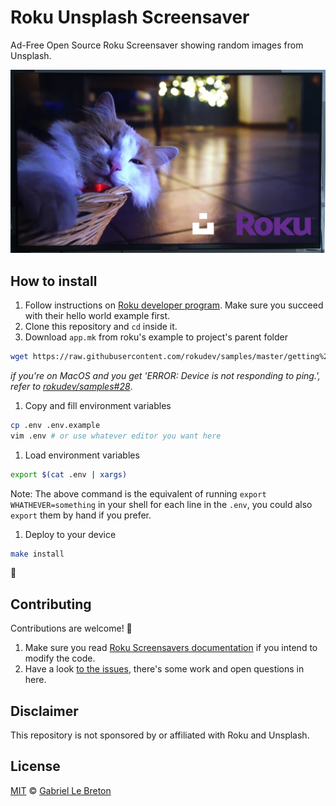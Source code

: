 # Roku Unsplash Screensaver

Ad-Free Open Source Roku Screensaver showing random images from Unsplash.

![Roku Unsplash Screensaver header image](./docs/header.jpg)

## How to install

1. Follow instructions on [Roku developer program](https://developer.roku.com/en-ca/docs/developer-program/getting-started/roku-dev-prog.md). Make sure you succeed with their hello world example first.
1. Clone this repository and `cd` inside it.
1. Download `app.mk` from roku's example to project's parent folder

```bash
wget https://raw.githubusercontent.com/rokudev/samples/master/getting%20started/makefile/app.mk -O ../app.mk
```

_if you're on MacOS and you get 'ERROR: Device is not responding to ping.', refer to [rokudev/samples#28](https://github.com/rokudev/samples/issues/28)_.

1. Copy and fill environment variables

```bash
cp .env .env.example
vim .env # or use whatever editor you want here
```

1. Load environment variables

```bash
export $(cat .env | xargs)
```

Note: The above command is the equivalent of running `export WHATHEVER=something` in your shell for each line in the `.env`, you could also `export` them by hand if you prefer.

1. Deploy to your device

```bash
make install
```

:tada:

## Contributing

Contributions are welcome! 🙏

1. Make sure you read [Roku Screensavers documentation](https://developer.roku.com/en-ca/docs/developer-program/media-playback/screensavers.md) if you intend to modify the code.
2. Have a look [to the issues](https://github.com/gableroux/roku-unsplash-screensaver/issues), there's some work and open questions in here.

## Disclaimer

This repository is not sponsored by or affiliated with Roku and Unsplash.

## License

[MIT](LICENSE.md) © [Gabriel Le Breton](https://gableroux.com)

